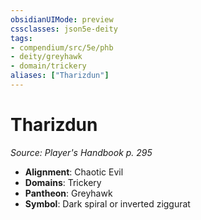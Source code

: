 ```yaml
---
obsidianUIMode: preview
cssclasses: json5e-deity
tags:
- compendium/src/5e/phb
- deity/greyhawk
- domain/trickery
aliases: ["Tharizdun"]
---
```

# Tharizdun
*Source: Player's Handbook p. 295* 

- **Alignment**: Chaotic Evil
- **Domains**: Trickery
- **Pantheon**: Greyhawk
- **Symbol**: Dark spiral or inverted ziggurat